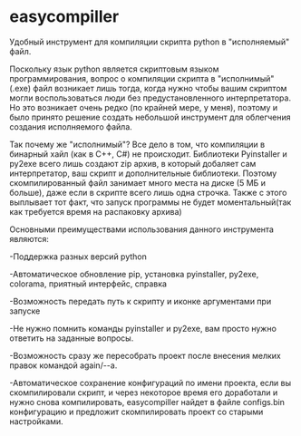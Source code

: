 # easycompiller

Удобный инструмент для компиляции скрипта python в "исполняемый" файл.


Поскольку язык python является скриптовым языком программирования, вопрос о компиляции скрипта в "исполнимый" (.exe) файл возникает лишь тогда, когда нужно чтобы вашим скриптом могли воспользоваться люди без предустановленного интерпретатора. Но это возникает очень редко (по крайней мере,  у меня), поэтому и было принято решение создать небольшой инструмент для облегчения создания исполняемого файла.

Так почему же "исполнимый"? Все дело в том, что компиляции в бинарный хайл (как в C++, C#) не происходит. Библиотеки Pyinstaller и py2exe всего лишь создают zip архив,  в который добаляет сам интерпретатор, ваш скрипт и дополнительные библиотеки. Поэтому скомпилированный файл занимает много места на диске (5 МБ и больше), даже если в скрипте всего лишь одна строчка. Также с этого выплывает тот факт, что запуск программы не будет моментальный(так как требуется время на распаковку архива)


Основными преимуществами использования данного инструмента являются:

-Поддержка разных версий python

-Автоматическое обновление pip, установка pyinstaller, py2exe, colorama, приятный интерфейс, справка

-Возможность передать путь к скрипту и иконке аргументами при запуске

-Не нужно помнить команды pyinstaller и py2exe, вам просто нужно ответить на заданные вопросы.

-Возможность сразу же пересобрать проект после внесения мелких правок командой again/--a.

-Автоматическое сохранение конфигураций по имени проекта, если вы скомпилировали скрипт, и через некоторое время его доработали и нужно снова компилировать, easycompiller найдет в файле configs.bin конфигурацию и предложит скомпилировать проект со старыми настройками.






